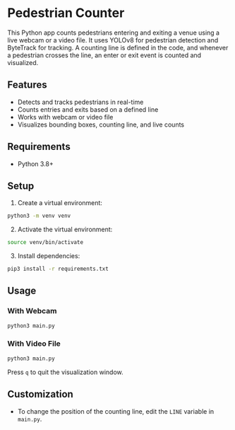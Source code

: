 # Pedestrian Counter

This Python app counts pedestrians entering and exiting a venue using a live webcam or a video file. It uses YOLOv8 for pedestrian detection and ByteTrack for tracking. A counting line is defined in the code, and whenever a pedestrian crosses the line, an enter or exit event is counted and visualized.

## Features
- Detects and tracks pedestrians in real-time
- Counts entries and exits based on a defined line
- Works with webcam or video file
- Visualizes bounding boxes, counting line, and live counts

## Requirements
- Python 3.8+

## Setup

1. Create a virtual environment:
```bash
python3 -m venv venv
```

2. Activate the virtual environment:
```bash
source venv/bin/activate
```

3. Install dependencies:
```bash
pip3 install -r requirements.txt
```

## Usage

### With Webcam
```bash
python3 main.py
```

### With Video File
```bash
python3 main.py
```

Press `q` to quit the visualization window.

## Customization
- To change the position of the counting line, edit the `LINE` variable in `main.py`. 